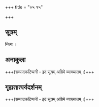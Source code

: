 +++
title = "०५ १५"

+++
## सूत्रम्
नित्यः।
## अनाकुला
+++(सम्पादकटिप्पनी - इदं सूत्रम् अग्रिमे व्याख्यातम्।)+++

## गृह्यतात्पर्यदर्शनम्
+++(सम्पादकटिप्पनी - इदं सूत्रम् अग्रिमे व्याख्यातम्।)+++
